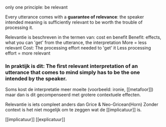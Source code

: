 only one principle: be relevant


Every utterance comes with a **guarantee of relevance**: the speaker intended meaning is sufficiently relevant to be worth the trouble of processing it.

Relevantie is beschreven in the termen van: cost en benefit
	Benefit: effects, what you can 'get' from the utterance, the interpretation
		More = less relevant
	Cost: The processing effort needed to 'get' it
		Less processing effort = more relevant

### In praktijk is dit: The first relevant interpretation of an utterance that comes to mind simply has to be the one intended by the speaker.

Soms kost de interpretatie meer moeite (voorbeeld: ironie, [[metafoor]]) maar dan is dit gecompenseerd met grotere contextuele effecten.

Relevantie is iets compleet anders dan Grice & Neo-Gricean(Horn)
Zonder context is het niet mogelijk om te zeggen wat de [[implicatuur]] is.

[[implicatuur]]
[[explicatuur]]
